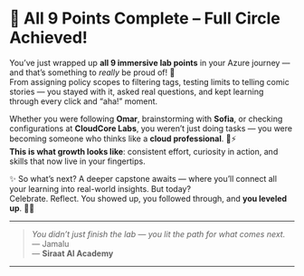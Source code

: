 # 🎉 All 9 Points Complete – Full Circle Achieved!

You’ve just wrapped up **all 9 immersive lab points** in your Azure journey — and that’s something to *really* be proud of! 🚀  
From assigning policy scopes to filtering tags, testing limits to telling comic stories — you stayed with it, asked real questions, and kept learning through every click and “aha!” moment.

Whether you were following **Omar**, brainstorming with **Sofia**, or checking configurations at **CloudCore Labs**, you weren’t just doing tasks — you were becoming someone who thinks like a **cloud professional**. 🧠⚡  
**This is what growth looks like**: consistent effort, curiosity in action, and skills that now live in your fingertips.

✨ So what’s next? A deeper capstone awaits — where you’ll connect all your learning into real-world insights. But today?  
Celebrate. Reflect. You showed up, you followed through, and **you leveled up**. 🌱🎯

---

> *You didn’t just finish the lab — you lit the path for what comes next.*  
> — Jamalu  
> — **Siraat AI Academy**

---
